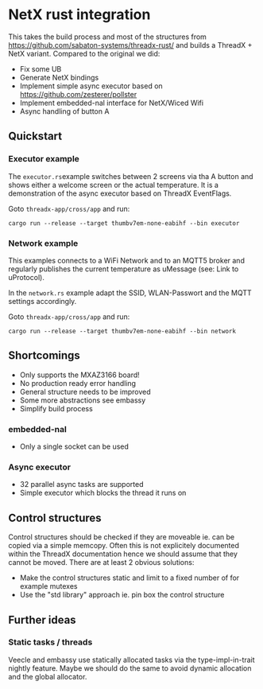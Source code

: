 # NetX rust integration

This takes the build process and most of the structures from https://github.com/sabaton-systems/threadx-rust/ and builds a ThreadX + NetX variant.
Compared to the original we did:

- Fix some UB
- Generate NetX bindings
- Implement simple async executor based on https://github.com/zesterer/pollster
- Implement embedded-nal interface for NetX/Wiced Wifi
- Async handling of button A

## Quickstart

### Executor example

The `executor.rs`example switches between 2 screens via tha A button and shows either a welcome screen or the actual temperature. It is a demonstration of the async executor based on ThreadX EventFlags.

Goto `threadx-app/cross/app` and run:

`cargo run --release --target thumbv7em-none-eabihf --bin executor`

### Network example

This examples connects to a WiFi Network and to an MQTT5 broker and regularly publishes the current temperature as uMessage (see: Link to uProtocol). 

In the `network.rs` example adapt the SSID, WLAN-Passwort and the MQTT settings accordingly.  

Goto `threadx-app/cross/app` and run:

`cargo run --release --target thumbv7em-none-eabihf --bin network`

## Shortcomings

- Only supports the MXAZ3166 board!
- No production ready error handling 
- General structure needs to be improved 
- Some more abstractions see embassy
- Simplify build process 

### embedded-nal

- Only a single socket can be used

### Async executor

- 32 parallel async tasks are supported
- Simple executor which blocks the thread it runs on 

## Control structures

Control structures should be checked if they are moveable ie. can be copied via a simple memcopy. Often this is not explicitely documented within the
ThreadX documentation hence we should assume that they cannot be moved. There are at least 2 obvious solutions:

- Make the control structures static and limit to a fixed number of for example mutexes
- Use the "std library" approach ie. pin box the control structure

## Further ideas

### Static tasks / threads

Veecle and embassy use statically allocated tasks via the type-impl-in-trait nightly feature. Maybe we should do the same to avoid dynamic allocation and the global allocator. 